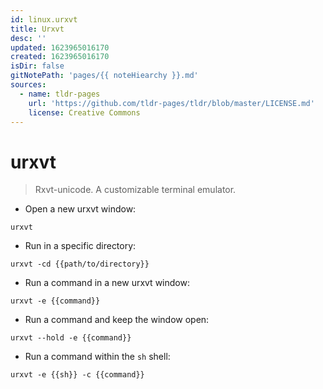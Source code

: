 ```yaml
---
id: linux.urxvt
title: Urxvt
desc: ''
updated: 1623965016170
created: 1623965016170
isDir: false
gitNotePath: 'pages/{{ noteHiearchy }}.md'
sources:
  - name: tldr-pages
    url: 'https://github.com/tldr-pages/tldr/blob/master/LICENSE.md'
    license: Creative Commons
---
```

# urxvt

> Rxvt-unicode.
> A customizable terminal emulator.

- Open a new urxvt window:

`urxvt`

- Run in a specific directory:

`urxvt -cd {{path/to/directory}}`

- Run a command in a new urxvt window:

`urxvt -e {{command}}`

- Run a command and keep the window open:

`urxvt --hold -e {{command}}`

- Run a command within the `sh` shell:

`urxvt -e {{sh}} -c {{command}}`


